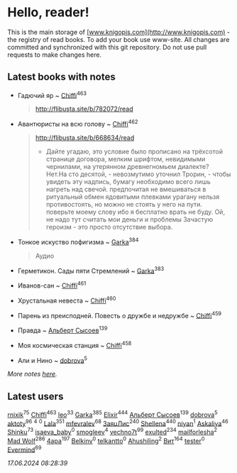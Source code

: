 # Hello, reader!
This is the main storage of [www.knigopis.com](http://www.knigopis.com) - the registry of read books.
To add your book use www-site. All changes are committed and synchronized with this git repository.
Do not use pull requests to make changes here.


## Latest books with notes
* Гадючий яр ~ [Chiffi](users/105/105831994080785626680-google)<sup>463</sup>
    > http://flibusta.site/b/782072/read

* Авантюристы на всю голову ~ [Chiffi](users/105/105831994080785626680-google)<sup>462</sup>
    > http://flibusta.site/b/668634/read
    > - Дайте угадаю, это условие было прописано на трёхсотой странице договора, мелким шрифтом, невидимыми чернилами, на утерянном древнегномьем диалекте? Нет.На сто десятой, - невозмутимо уточнил Трорин, - чтобы увидеть эту надпись, бумагу необходимо всего лишь нагреть над свечой.
    > предпочитая не вмешиваться в ритуальный обмен ядовитыми плевками
    > урагану нельзя противостоять, но можно не стоять у него на пути.
    > поверьте моему слову ибо я бесплатно врать не буду.  Ой, не надо тут считать мои деньги и проблемы
    > Зачастую героизм - это просто отсутствие выбора.

* Тонкое искуство пофигизма ~ [Garka](users/115/115753719718250012620-google)<sup>384</sup>
    > Аудио

* Герметикон. Сады пяти Стремлений ~ [Garka](users/115/115753719718250012620-google)<sup>383</sup>

* Иванов-сан ~ [Chiffi](users/105/105831994080785626680-google)<sup>461</sup>

* Хрустальная невеста ~ [Chiffi](users/105/105831994080785626680-google)<sup>460</sup>

* Парень из преисподней. Повесть о дружбе и недружбе ~ [Chiffi](users/105/105831994080785626680-google)<sup>459</sup>

* Правда ~ [Альберт Сысоев](users/474/47446642-vkontakte)<sup>139</sup>

* Моя космическая станция ~ [Chiffi](users/105/105831994080785626680-google)<sup>458</sup>

* Али и Нино ~ [dobrova](users/606/6069210-vkontakte)<sup>5</sup>


_More notes [here](latest_books_with_notes.md)._


## Latest users
[rnixik](users/116/116191270391964650818-google)<sup>75</sup> 
[Chiffi](users/105/105831994080785626680-google)<sup>463</sup> 
[leo](users/106/106915386474260202605-google)<sup>33</sup> 
[Garka](users/115/115753719718250012620-google)<sup>385</sup> 
[Elixir](users/115/115826717712507836033-google)<sup>444</sup> 
[Альберт Сысоев](users/474/47446642-vkontakte)<sup>139</sup> 
[dobrova](users/606/6069210-vkontakte)<sup>5</sup> 
[aktoty](users/275/275766107-vkontakte)<sup>96</sup> 
[](users/115/115095777313809768381-google)<sup>4</sup> 
[](users/358/358594589-vkontakte)<sup>0</sup> 
[Lala](users/761/76187635-vkontakte)<sup>351</sup> 
[mfevralev](users/140/140966150-vkontakte)<sup>68</sup> 
[ЗаяцЛис](users/112/112388384595246311466-google)<sup>240</sup> 
[Shellena](users/134/13413591548892934957-mailru)<sup>440</sup> 
[niyan](users/110/110517883439678622021-google)<sup>1</sup> 
[Askaliya](users/326/326783541-vkontakte)<sup>46</sup> 
[Shinku](users/109/109176126475581739292-google)<sup>73</sup> 
[isaeva_baby](users/109/109089966297718972425-google)<sup>0</sup> 
[smogleev](users/267/267805152-yandex)<sup>4</sup> 
[vechno7t](users/102/102483077884312127500-google)<sup>99</sup> 
[exulted](users/100/100599204551896265722-google)<sup>234</sup> 
[mailforlesha](users/836/836484549-yandex)<sup>2</sup> 
[Mad Wolf](users/947/94738840-vkontakte)<sup>286</sup> 
[4apa](users/117/117392596378069249667-google)<sup>197</sup> 
[Belkinv](users/117/117655821011958723100-google)<sup>0</sup> 
[telkantto](users/105/105132765868492364316-google)<sup>0</sup> 
[Ahushiling](users/116/116407812532669338806-google)<sup>2</sup> 
[Вит](users/300/300273923-vkontakte)<sup>164</sup> 
[tester](users/116/116424012935321035501-google)<sup>0</sup> 
[Evermind](users/302/302928912-vkontakte)<sup>69</sup> 


_17.06.2024 08:28:39_
